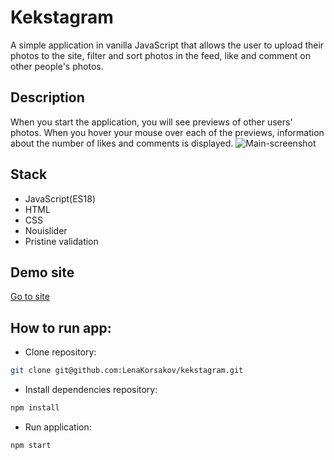 # Kekstagram
A simple application in vanilla JavaScript that allows the user to upload their photos to the site, filter and sort photos in the feed, like and comment on other people's photos.

## Description
When you start the application, you will see previews of other users' photos. When you hover your mouse over each of the previews, information about the number of likes and comments is displayed.
![Main-screenshot](https://github.com/LenaKorsakov/six-cities/blob/master/project/screenshots/main-screenshot.png)

## Stack
- JavaScript(ES18)
- HTML
- CSS
- Nouislider
- Pristine validation

## Demo site
<a href="https://lenakorsakov.github.io/kekstagram/">Go to site</a>

## How to run app:

- Clone repository:
```bash
git clone git@github.com:LenaKorsakov/kekstagram.git
```

- Install dependencies repository:

```bash
npm install
```

- Run application:

```bash
npm start
```
